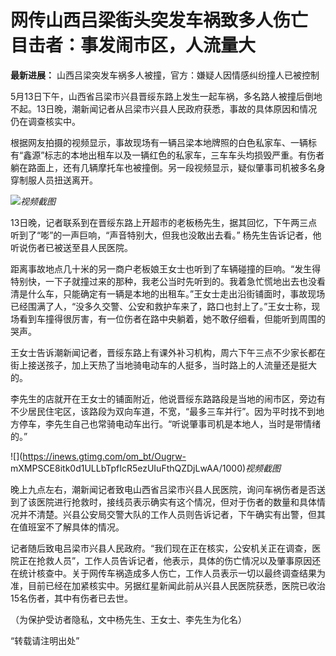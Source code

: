 # 网传山西吕梁街头突发车祸致多人伤亡 目击者：事发闹市区，人流量大

**最新进展：** 山西吕梁突发车祸多人被撞，官方：嫌疑人因情感纠纷撞人已被控制

5月13日下午，山西省吕梁市兴县晋绥东路上发生一起车祸，多名路人被撞后倒地不起。13日晚，潮新闻记者从吕梁市兴县人民政府获悉，事故的具体原因和情况仍在调查核实中。

根据网友拍摄的视频显示，事故现场有一辆吕梁本地牌照的白色私家车、一辆标有“鑫源”标志的本地出租车以及一辆红色的私家车，三车车头均损毁严重。有伤者躺在路面上，还有几辆摩托车也被撞倒。另一段视频显示，疑似肇事司机被多名身穿制服人员扭送离开。

![](https://inews.gtimg.com/om_bt/O8m5expg-79NwPm4U0kcdU507TeIWPfT1uw8bC6JMwhIgAA/1000)_视频截图_

13日晚，记者联系到在晋绥东路上开超市的老板杨先生，据其回忆，下午两三点听到了“嘭”的一声巨响，“声音特别大，但我也没敢出去看。”
杨先生告诉记者，他听说伤者已被送至县人民医院。

距离事故地点几十米的另一商户老板娘王女士也听到了车辆碰撞的巨响。“发生得特别快，一下子就撞过来的那种，我老公当时先听到的。我着急忙慌地出去也没看清是什么车，只能确定有一辆是本地的出租车。”王女士走出沿街铺面时，事故现场已经围满了人，“没多久交警、公安和救护车来了，路口也封上了。”王女士称，现场看到车撞得很厉害，有一位伤者在路中央躺着，她不敢仔细看，但能听到周围的哭声。

王女士告诉潮新闻记者，晋绥东路上有课外补习机构，周六下午三点不少家长都在街上接送孩子，加上天热了当地骑电动车的人挺多，当时路上的人流量还是挺大的。

李先生的店就开在王女士的铺面附近，他说晋绥东路路段是当地的闹市区，旁边有不少居民住宅区，该路段为双向车道，不宽，“最多三车并行”。因为平时找不到地方停车，李先生自己也常骑电动车出行。“听说肇事司机是本地人，当时是带情绪的。”

![](https://inews.gtimg.com/om_bt/Ougrw-
mXMPSCE8itk0d1ULLbTpfIcR5ezUIuFthQZDjLwAA/1000)_视频截图_

晚上九点左右，潮新闻记者致电山西省吕梁市兴县人民医院，询问车祸伤者是否送到了该医院进行抢救时，接线员表示确实有这个情况，但对于伤者的数量和具体情况并不清楚。兴县公安局交警大队的工作人员则告诉记者，下午确实有出警，但其在值班室不了解具体的情况。

记者随后致电吕梁市兴县人民政府。“我们现在正在核实，公安机关正在调查，医院正在抢救人员”，工作人员告诉记者，他表示，具体的伤亡情况以及肇事原因还在统计核查中。关于网传车祸造成多人伤亡，工作人员表示一切以最终调查结果为准，目前已经在加紧核实中。另据红星新闻此前从兴县人民医院获悉，医院已收治15名伤者，其中有伤者已去世。

（为保护受访者隐私，文中杨先生、王女士、李先生为化名）

“转载请注明出处”

